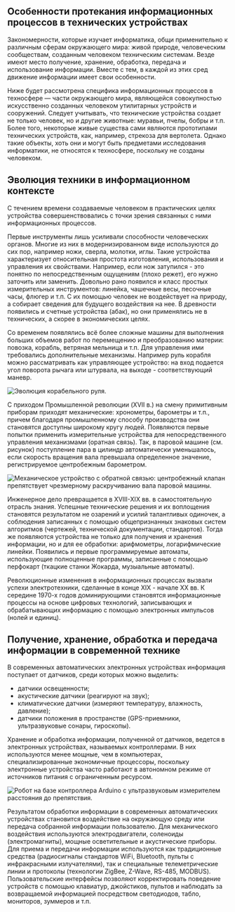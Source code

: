 ## Особенности протекания информационных процессов в технических устройствах

Закономерности, которые изучает информатика, общи применительно к различным сферам окружающего мира: живой природе, человеческим сообществам, созданным человеком техническим системам. Везде имеют место  получение, хранение, обработка, передача и использование информации. Вместе с тем, в каждой из этих сред движение информации имеет свои особенности.

Ниже будет рассмотрена специфика информационных процессов в техносфере — части окружающего мира, являющейся совокупностью искусственно созданных человеком утилитарных устройств и сооружений. Следует учитывать, что технические устройства создает не только человек, но и другие животные: муравьи, пчелы, бобры и т.п. Более того, некоторые живые существа сами являются прототипами технических устройств, как, например, стрекоза для вертолета. Однако такие объекты, хоть они и могут быть предметами исследования информатики, не относятся к техносфере, поскольку не созданы человеком. 

## Эволюция техники в информационном контексте

С течением времени создаваемые человеком в практических целях устройства совершенствовались с точки зрения связанных с ними информационных процессов.

Первые инструменты лишь усиливали способности человеческих органов. Многие из них в модернизированном виде используются до сих пор, например ножи, сверла, молотки, иглы. Такие устройства характеризует относительная простота изготовления, использования и управления их свойствами. Например, если нож затупился - это понятно по непосредственным ощущениям (плохо режет), его нужно заточить или заменить. Довольно рано появился и класс простых измерительных инструментов: линейка, чашечные весы, песочные часы, флюгер и т.п. С их помощью человек не воздействует на природу, а собирает сведения для будущего воздействия на нее. В древности появились и счетные устройства (абак), но они применялись не в технических, а скорее в экономических целях.

Со временем появлялись всё более сложные машины для выполнения больших объемов работ по перемещению и преобразованию материи:  повозка, корабль, ветряная мельница и т.п. Для управления ими требовались дополнительные механизмы. Например руль корабля можно рассматривать как управляющее устройство: на вход подается угол поворота рычага или штурвала, на выходе - соответствующий маневр.

![Эволюция корабельного руля.](https://a24.biz/assets/files/handbook/images/99/28/99289f427de340b417b6872b72512532)

С приходом Промышленной революции (XVII в.) на смену примитивным приборам приходят механические: хронометры, барометры и т.п., причем благодаря промышленному способу производства они становятся доступны широкому кругу людей. Появляются первые попытки применить измерительные устройства для непосредственного управления механизмами (оратная связь). Так, в паровой машине (см. рисунок) поступление пара в цилиндр автоматически уменьшалось, если скорость вращения вала превышала определенное значение, регистрируемое центробежным барометром.

![Механическое устройство с обратной связью: центробежный клапан препятствует чрезмерному раскручиванию вала паровой машины.](https://a24.biz/assets/files/handbook/images/f1/9c/f19ce24eb5db55b020dbf227e331c518)


Инженерное дело превращается в XVIII-XIX вв. в самостоятельную отрасль знания. Успешные технические решения и их воплощения становятся результатом не  озарений и усилий талантливых одиночек, а соблюдения записанных с помощью общепризнанных знаковых систем алгоритмов (чертежей, технической документации, стандартов). Тогда же появляются устройства не только для получения и хранения информации, но и для ее обработки: арифмометры, логарифмические линейки. Появились и первые программируемые автоматы, использующие полноценные программы, записанные с помощью перфокарт (ткацкие станки Жокарда, музыальные автоматы).

Революционные  изменения в информационных процессах вызвали успехи электротехники, сделанные в конце XIX - начале XX вв. К середине 1970-х годов доминирующими становятся информационные процессы на основе цифровых технологий, записывающих и обрабатывающих информацию с помощью электронных импульсов (нолей и единиц).

## Получение, хранение, обработка и передача информации в современной технике

В современных автоматических электронных устройствах информация поступает от датчиков, среди которых можно выделить:

* датчики освещенности;
* акустические датчики (реагируют на звук);
* климатические датчики (измеряют температуру, влажность, давление);
* датчики положения в пространстве (GPS-приемники, ультразвуковые сонары, гироскопы).

Хранение и обработка информации, полученной от датчиков, ведется в электронных устройствах, называемых контроллерами. В них используются менее мощные, чем в компьютерах, специализированные экономичные  процессоры, поскольку электронные устройства часто работают в автономном режиме от источников питания  с ограниченным ресурсом.

![Робот на базе контроллера Arduino  с ультразвуковым измерителем расстояния до препятствия.](https://a24.biz/assets/files/handbook/images/f0/86/f086bcc96be4974413299e93e8078a65)


Результатом обработки информации в современных автоматических устройствах становится воздействие на окружающую среду или передача собранной информации пользователю. Для механического воздействия используются электродвигатели, соленоиды (электромагниты), мощные осветительные и акустические приборы.  Для приема и передачи информации используются как традиционные средства (радиосигналы стандартов WiFi, Bluetooth, пульты с инфракрасными излучателями), так и специальные телеметрические линии и протоколы (технологии ZigBee, Z-Wave, RS-485, MODBUS). Пользовательские интерфейсы позволяют корректировать поведение устройств с помощью клавиатур, джойстиков, пультов и наблюдать за возвращаемой информацией посредством светодиодов, табло, мониторов, зуммеров и т.п.
